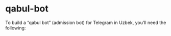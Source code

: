 # qabul-bot
To build a “qabul bot” (admission bot) for Telegram in Uzbek, you’ll need the following:

